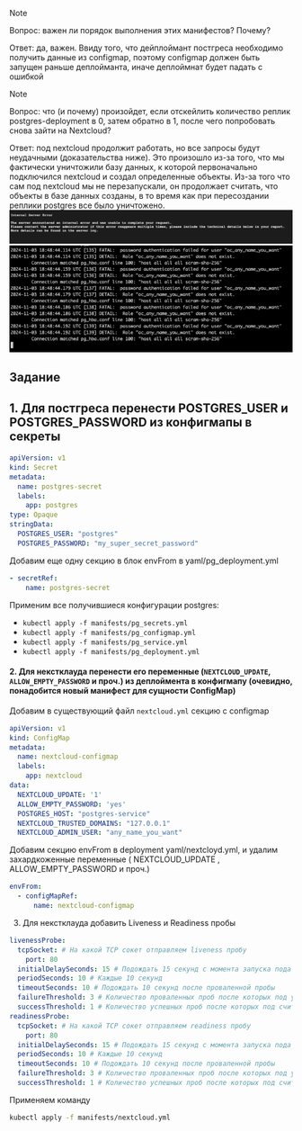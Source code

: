 > [!NOTE]  
> Вопрос: важен ли порядок выполнения этих манифестов? Почему?
> 
> Ответ: да, важен. Ввиду того, что дейплоймант постгреса необходимо получить данные из configmap, поэтому configmap должен быть запущен раньше деплойманта, иначе деплоймнат будет падать с ошибкой

> [!NOTE]  
> Вопрос: что (и почему) произойдет, если отскейлить количество реплик postgres-deployment в 0, затем обратно в 1, после чего попробовать снова зайти на Nextcloud?
> 
> Ответ: под nextcloud продолжит работать, но все запросы будут неудачными (доказательства ниже). Это произошло из-за того, что мы фактически уничтожили базу данных, к которой первоначально подключился nextcloud и создал определенные объекты. Из-за того что сам под nextcloud мы не перезапускали, он продолжает считать, что объекты в базе данных созданы, в то время как при пересоздании реплики postgres все было уничтожено.
![img.png](pictures/img.png)
![img_1.png](pictures/img_1.png)

## Задание
## 1. Для постгреса перенести POSTGRES_USER и POSTGRES_PASSWORD из конфигмапы в секреты
```yaml
apiVersion: v1
kind: Secret
metadata:
  name: postgres-secret
  labels:
    app: postgres
type: Opaque
stringData:
  POSTGRES_USER: "postgres"
  POSTGRES_PASSWORD: "my_super_secret_password"
```
Добавим еще одну секцию в блок envFrom в yaml/pg_deployment.yml
```yaml
- secretRef:
    name: postgres-secret
```
Применим все получившиеся конфигурации postgres:
- ```kubectl apply -f manifests/pg_secrets.yml``` 
- ```kubectl apply -f manifests/pg_configmap.yml```
- ```kubectl apply -f manifests/pg_service.yml```
- ```kubectl apply -f manifests/pg_deployment.yml```

#### 2. Для некстклауда перенести его переменные (```NEXTCLOUD_UPDATE```, ```ALLOW_EMPTY_PASSWORD``` и проч.) из деплоймента в конфигмапу (очевидно, понадобится новый манифест для сущности ConfigMap)
Добавим в существующий файл ```nextcloud.yml``` секцию с configmap
```yaml
apiVersion: v1
kind: ConfigMap
metadata:
  name: nextcloud-configmap
  labels:
    app: nextcloud
data:
  NEXTCLOUD_UPDATE: '1'
  ALLOW_EMPTY_PASSWORD: 'yes'
  POSTGRES_HOST: "postgres-service"
  NEXTCLOUD_TRUSTED_DOMAINS: "127.0.0.1"
  NEXTCLOUD_ADMIN_USER: "any_name_you_want"
```
Добавим секцию envFrom в deployment yaml/nextcloyd.yml, и удалим захардкоженные переменные ( NEXTCLOUD_UPDATE , ALLOW_EMPTY_PASSWORD и проч.)
```yaml
envFrom:
  - configMapRef:
      name: nextcloud-configmap
```
3. Для некстклауда добавить Liveness и Readiness пробы
```yaml
livenessProbe:
  tcpSocket: # На какой TCP сокет отправляем liveness пробу
    port: 80
  initialDelaySeconds: 15 # Подождать 15 секунд с момента запуска пода
  periodSeconds: 10 # Каждые 10 секунд
  timeoutSeconds: 10 # Подождать 10 секунд после проваленной пробы
  failureThreshold: 3 # Количество проваленных проб после которых под умирает
  successThreshold: 1 # Количество успешных проб после которых под считается живым
readinessProbe:
  tcpSocket: # На какой TCP сокет отправляем readiness пробу
    port: 80
  initialDelaySeconds: 15 # Подождать 15 секунд с момента запуска пода
  periodSeconds: 10 # Каждые 10 секунд
  timeoutSeconds: 10 # Подождать 10 секунд после проваленной пробы
  failureThreshold: 3 # Количество проваленных проб после которых под умирает
  successThreshold: 1 # Количество успешных проб после которых под считается живым
```
Применяем команду
```bash
kubectl apply -f manifests/nextcloud.yml
```
